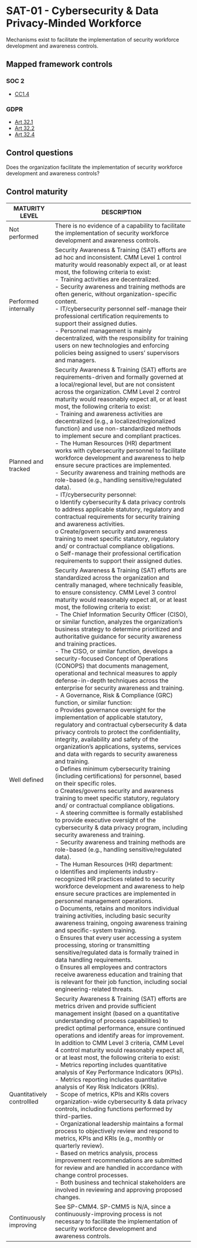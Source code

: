 # SAT-01 - Cybersecurity & Data Privacy-Minded Workforce
Mechanisms exist to facilitate the implementation of security workforce development and awareness controls. 
## Mapped framework controls
### SOC 2
- [CC1.4](../soc2/cc14.md)
### GDPR
- [Art 32.1](../gdpr/art321.md)
- [Art 32.2](../gdpr/art322.md)
- [Art 32.4](../gdpr/art324.md)
## Control questions
Does the organization facilitate the implementation of security workforce development and awareness controls? 
## Control maturity
|       MATURITY LEVEL       |                                                                                                                                                                                                                                                                                                                                                                                                                                                                                                                                                                                                                                                                                                                                                                                                                                                                                                                                                                                                                                                                                                                                                                                                                                               DESCRIPTION                                                                                                                                                                                                                                                                                                                                                                                                                                                                                                                                                                                                                                                                                                                                                                                                                                                                                                                                                                                                                                                                                                                                                                                                                                                |
|----------------------------|----------------------------------------------------------------------------------------------------------------------------------------------------------------------------------------------------------------------------------------------------------------------------------------------------------------------------------------------------------------------------------------------------------------------------------------------------------------------------------------------------------------------------------------------------------------------------------------------------------------------------------------------------------------------------------------------------------------------------------------------------------------------------------------------------------------------------------------------------------------------------------------------------------------------------------------------------------------------------------------------------------------------------------------------------------------------------------------------------------------------------------------------------------------------------------------------------------------------------------------------------------------------------------------------------------------------------------------------------------------------------------------------------------------------------------------------------------------------------------------------------------------------------------------------------------------------------------------------------------------------------------------------------------------------------------------------------------------------------------------------------------------------------------------------------------------------------------------------------------------------------------------------------------------------------------------------------------------------------------------------------------------------------------------------------------------------------------------------------------------------------------------------------------------------------------------------------------------------------------------------------------------------------------------------------------------------------------------------------------------------------------------------------------------------------------------------------------------------------------------------------------|
| Not performed              | There is no evidence of a capability to facilitate the implementation of security workforce development and awareness controls.                                                                                                                                                                                                                                                                                                                                                                                                                                                                                                                                                                                                                                                                                                                                                                                                                                                                                                                                                                                                                                                                                                                                                                                                                                                                                                                                                                                                                                                                                                                                                                                                                                                                                                                                                                                                                                                                                                                                                                                                                                                                                                                                                                                                                                                                                                                                                                          |
| Performed internally       | Security Awareness & Training (SAT) efforts are ad hoc and inconsistent. CMM Level 1 control maturity would reasonably expect all, or at least most, the following criteria to exist:<br>- Training activities are decentralized.<br>- Security awareness and training methods are often generic, without organization-specific content.<br>- IT/cybersecurity personnel self-manage their professional certification requirements to support their assigned duties.<br>- Personnel management is mainly decentralized, with the responsibility for training users on new technologies and enforcing policies being assigned to users’ supervisors and managers.                                                                                                                                                                                                                                                                                                                                                                                                                                                                                                                                                                                                                                                                                                                                                                                                                                                                                                                                                                                                                                                                                                                                                                                                                                                                                                                                                                                                                                                                                                                                                                                                                                                                                                                                                                                                                                         |
| Planned and tracked        | Security Awareness & Training (SAT) efforts are requirements-driven and formally governed at a local/regional level, but are not consistent across the organization. CMM Level 2 control maturity would reasonably expect all, or at least most, the following criteria to exist:<br>- Training and awareness activities are decentralized (e.g., a localized/regionalized function) and use non-standardized methods to implement secure and compliant practices.<br>- The Human Resources (HR) department works with cybersecurity personnel to facilitate workforce development and awareness to help ensure secure practices are implemented.<br>- Security awareness and training methods are role-based (e.g., handling sensitive/regulated data). <br>- IT/cybersecurity personnel:<br>o	Identify cybersecurity & data privacy controls to address applicable statutory, regulatory and contractual requirements for security training and awareness activities.<br>o	Create/govern security and awareness training to meet specific statutory, regulatory and/ or contractual compliance obligations.<br>o	Self-manage their professional certification requirements to support their assigned duties.                                                                                                                                                                                                                                                                                                                                                                                                                                                                                                                                                                                                                                                                                                                                                                                                                                                                                                                                                                                                                                                                                                                                                                                                                                                                                              |
| Well defined               | Security Awareness & Training (SAT) efforts are standardized across the organization and centrally managed, where technically feasible, to ensure consistency. CMM Level 3 control maturity would reasonably expect all, or at least most, the following criteria to exist:<br>- The Chief Information Security Officer (CISO), or similar function, analyzes the organization’s business strategy to determine prioritized and authoritative guidance for security awareness and training practices.<br>- The CISO, or similar function, develops a security-focused Concept of Operations (CONOPS) that documents management, operational and technical measures to apply defense-in-depth techniques across the enterprise for security awareness and training.<br>- A Governance, Risk & Compliance (GRC) function, or similar function:<br>o	Provides governance oversight for the implementation of applicable statutory, regulatory and contractual cybersecurity & data privacy controls to protect the confidentiality, integrity, availability and safety of the organization’s applications, systems, services and data with regards to security awareness and training.<br>o	Defines minimum cybersecurity training (including certifications) for personnel, based on their specific roles.<br>o	Creates/governs security and awareness training to meet specific statutory, regulatory and/ or contractual compliance obligations.<br>- A steering committee is formally established to provide executive oversight of the cybersecurity & data privacy program, including security awareness and training. <br>- Security awareness and training methods are role-based (e.g., handling sensitive/regulated data). <br>- The Human Resources (HR) department: <br>o	Identifies and implements industry-recognized HR practices related to security workforce development and awareness to help ensure secure practices are implemented in personnel management operations.<br>o	Documents, retains and monitors individual training activities, including basic security awareness training, ongoing awareness training and specific-system training.<br>o	Ensures that every user accessing a system processing, storing or transmitting sensitive/regulated data is formally trained in data handling requirements.<br>o	Ensures all employees and contractors receive awareness education and training that is relevant for their job function, including social engineering-related threats. |
| Quantitatively controllled | Security Awareness & Training (SAT) efforts are metrics driven and provide sufficient management insight (based on a quantitative understanding of process capabilities) to predict optimal performance, ensure continued operations and identify areas for improvement. In addition to CMM Level 3 criteria, CMM Level 4 control maturity would reasonably expect all, or at least most, the following criteria to exist:<br>- 	Metrics reporting includes quantitative analysis of Key Performance Indicators (KPIs).<br>- 	Metrics reporting includes quantitative analysis of Key Risk Indicators (KRIs).<br>- 	Scope of metrics, KPIs and KRIs covers organization-wide cybersecurity & data privacy controls, including functions performed by third-parties.<br>- 	Organizational leadership maintains a formal process to objectively review and respond to metrics, KPIs and KRIs (e.g., monthly or quarterly review).<br>- 	Based on metrics analysis, process improvement recommendations are submitted for review and are handled in accordance with change control processes.<br>- 	Both business and technical stakeholders are involved in reviewing and approving proposed changes.                                                                                                                                                                                                                                                                                                                                                                                                                                                                                                                                                                                                                                                                                                                                                                                                                                                                                                                                                                                                                                                                                                                                                                                                                                                                                                            |
| Continuously improving     | See SP-CMM4. SP-CMM5 is N/A, since a continuously-improving process is not necessary to facilitate the implementation of security workforce development and awareness controls.                                                                                                                                                                                                                                                                                                                                                                                                                                                                                                                                                                                                                                                                                                                                                                                                                                                                                                                                                                                                                                                                                                                                                                                                                                                                                                                                                                                                                                                                                                                                                                                                                                                                                                                                                                                                                                                                                                                                                                                                                                                                                                                                                                                                                                                                                                                          |
